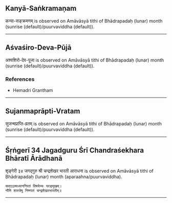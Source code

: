 ## Kanyā-Saṅkramaṇam
कन्या-सङ्क्रमणम् is observed on Amāvāsyā tithi of Bhādrapadaḥ (lunar) month (sunrise (default)/puurvaviddha (default)).



---
## Aśvaśiro-Deva-Pūjā
अश्वशिरो-देव-पूजा is observed on Amāvāsyā tithi of Bhādrapadaḥ (lunar) month (sunrise (default)/puurvaviddha (default)).


### References
* Hemadri Grantham


---
## Sujanmaprāpti-Vratam
सुजन्मप्राप्ति-व्रतम् is observed on Amāvāsyā tithi of Bhādrapadaḥ (lunar) month (sunrise (default)/puurvaviddha (default)).



---
## Śṛṅgerī 34 Jagadguru Śrī Chandraśekhara Bhāratī Ārādhanā
शृङ्गेरी ३४ जगद्गुरु श्री चन्द्रशेखर भारती आराधना is observed on Amāvāsyā tithi of Bhādrapadaḥ (lunar) month (aparaahna/puurvaviddha).



```
सदाऽऽत्मध्याननिरतं विषयेभ्यः परङ्मुखम्।
नौमि शास्त्रेषु निष्णातं चन्द्रशेखरभारतीम्॥
```

---
